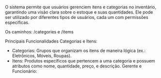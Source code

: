 O sistema permite que usuários gerenciem itens e categorias no inventário, garantindo uma visão clara sobre o estoque e suas quantidades. Ele pode ser utilizado por diferentes tipos de usuários, cada um com permissões específicas.

Os caminhos: /categories e /items

Principais Funcionalidades
Categorias e Itens:

- Categorias: Grupos que organizam os itens de maneira lógica (ex.: Eletrônicos, Móveis, Roupas).
- Itens: Produtos específicos que pertencem a uma categoria e possuem atributos como nome, quantidade, preço, e descrição.
Gerente e Funcionário:
